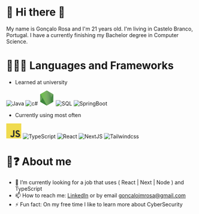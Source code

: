 # 🤗 Hi there 👋

My name is Gonçalo Rosa and I'm 21 years old. I'm living in Castelo Branco, Portugal.
I have a currently finishing my Bachelor degree in Computer Science.


# 👩🏼‍💻 Languages and Frameworks

- Learned at university
<p>
<img alt="Java" width="40px" src="https://cdn-icons-png.flaticon.com/512/226/226777.png" />
<img alt="c#" width="40px" src="https://iconape.com/wp-content/png_logo_vector/c.png" />
<img alt="Node.js" width="40px" src="https://raw.githubusercontent.com/github/explore/80688e429a7d4ef2fca1e82350fe8e3517d3494d/topics/nodejs/nodejs.png" />
<img alt="SQL" width="40px" src="https://cdn2.iconfinder.com/data/icons/programming-50/64/206_programming-sql-data-database-512.png" />
<img alt="SpringBoot" width="40px" src="https://img.icons8.com/?size=256&id=90519&format=png" />
</p>

- Currently using most often
<p>
<img alt="JavaScript" width="40px" src="https://raw.githubusercontent.com/github/explore/80688e429a7d4ef2fca1e82350fe8e3517d3494d/topics/javascript/javascript.png" />
<img alt="TypeScript" width="40px" src="https://upload.wikimedia.org/wikipedia/commons/thumb/4/4c/Typescript_logo_2020.svg/2048px-Typescript_logo_2020.svg.png" />
<img alt="React" width="40px" src="https://upload.wikimedia.org/wikipedia/commons/thumb/a/a7/React-icon.svg/2300px-React-icon.svg.png" />
<img alt="NextJS" width="40px" src="https://www.svgrepo.com/show/354113/nextjs-icon.svg" />
<img alt="Tailwindcss" width="40px" src="https://www.svgrepo.com/show/374118/tailwind.svg" />
</p>


# 🔎❓ About me

- 🌱 I’m currently looking for a job that uses ( React | Next | Node ) and TypeScript
- 📫 How to reach me: [LinkedIn](https://www.linkedin.com/in/gon%C3%A7alo-rosa/)  or by email goncalojmrosa@gmail.com
- ⚡ Fun fact: On my free time I like to learn more about CyberSecurity 
